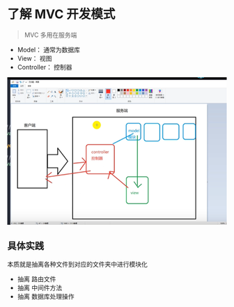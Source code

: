 # 了解 MVC 开发模式

> MVC 多用在服务端 

- Model： 通常为数据库
- View： 视图
- Controller： 控制器

![](./imgs/Snipaste_2021-01-18_23-04-32.png)

## 具体实践

本质就是抽离各种文件到对应的文件夹中进行模块化

- 抽离 路由文件
- 抽离 中间件方法
- 抽离 数据库处理操作